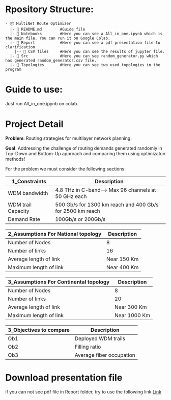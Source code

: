 
# Rpository Structure:
```
- 📦 MultiNet Route Optimizer
  |- 📄 README.md        #Guide file
  |- 📂 Notebooks        #Here you can see a All_in_one.ipynb which is the main file. You can run it on Google Colab.
  |- 📂 Report           #Here you can see a pdf presentation file to clarification
    |-- 📂 CSV files     #Here you can see the results of jupyter file.
  |- 📂 Src              #Here you can see random_generator.py which has generated random_generator.csv file.
  |- 📂 Topologies       #Here you can see two used topologies in the program
```
# Guide to use:
Just run All_in_one.ipynb on colab.

# Project Detail

**Problem**: Routing strategies for multilayer network
planning.

**Goal**: Addressing the challenge of routing demands generated randomly
in Top-Down and Bottom-Up approach and comparing them using optimizaton methods!


For the problem we must consider the following sections:

| 1_Constraints                                                                                                                    | Description                                                                                                                                                                                                                                                                                                                                                   |
|-----------------------------------------------------------------------------------------------------------------------------|---------------------------------------------------------------------------------------------------------------------------------------------------------------------------------------------------------------------------------------------------------------------------------------------------------------------------------------------------------------|
| WDM bandwidth    | 4.8 THz in C-band--> Max 96 channels at 50 GHz each                                                                                                                     |
| WDM trail Capacity                                 | 500 Gb/s for 1300 km reach and 400 Gb/s for 2500 km reach |
| Demand Rate                             | 100Gb/s or  200Gb/s                                                                                                                                      |


| 2_Assumptions For National topology                                                                                                                 | Description                                                                                                                                                                                                                                                                                                                                                   |
|-----------------------------------------------------------------------------------------------------------------------------|---------------------------------------------------------------------------------------------------------------------------------------------------------------------------------------------------------------------------------------------------------------------------------------------------------------------------------------------------------------|
| Number of Nodes    |    8                                                                                                                 |
| Number of links                                 | 16 |
| Average length of link                            | Near 150 Km                                                                                                                                |
| Maximum length of link                            | Near 400 Km                                                                                                                                |

| 3_Assumptions For Continental topology                                                                                                                 | Description                                                                                                                                                                                                                                                                                                                                                   |
|-----------------------------------------------------------------------------------------------------------------------------|---------------------------------------------------------------------------------------------------------------------------------------------------------------------------------------------------------------------------------------------------------------------------------------------------------------------------------------------------------------|
| Number of Nodes    |    8                                                                                                                 |
| Number of links                                 | 20 |
| Average length of link                            | Near 300 Km                                                                                                                                |
| Maximum length of link                            | Near 1000 Km                                                                                                                                |

| 3_Objectives to compare                                                                                                                | Description                                                                                                                                                                                                                                                                                                                                                   |
|-----------------------------------------------------------------------------------------------------------------------------|---------------------------------------------------------------------------------------------------------------------------------------------------------------------------------------------------------------------------------------------------------------------------------------------------------------------------------------------------------------|
| Ob1    |    Deployed WDM trails                                                                                                                 |
| Ob2                                 | Filling ratio  |
| Ob3                           | Average fiber occupation                                                                                                                                |


# Download presentation file
if you can not see pdf file in Report folder, try to use the following link
[Link](https://drive.google.com/file/d/1ZvIotf1deqFiXnZfRrRoocD2ExstaiH7/view?usp=sharing)





